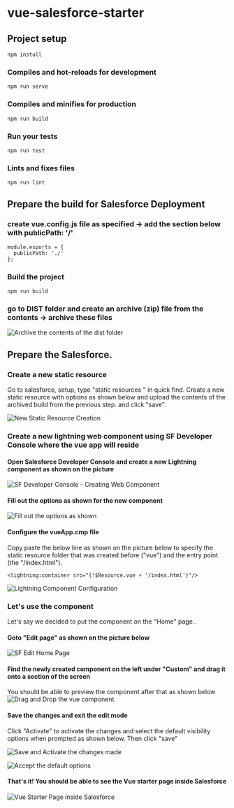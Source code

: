 # vue-salesforce-starter

## Project setup
```
npm install
```

### Compiles and hot-reloads for development
```
npm run serve
```

### Compiles and minifies for production
```
npm run build
```

### Run your tests
```
npm run test
```

### Lints and fixes files
```
npm run lint
```

## Prepare the build for Salesforce Deployment


### create vue.config.js file as specified -> add the section below with publicPath: '/'

```
module.exports = {
  publicPath: './'
};
```

### Build the project 
```
npm run build
```
### go to DIST folder and create an archive (zip) file from the contents -> archive these files

![Archive the contents of the dist folder](https://user-images.githubusercontent.com/1533929/65367876-4e5d9a00-dbed-11e9-99bf-33d80c2053b8.png)


## Prepare the Salesforce. 

### Create a new static resource

Go to salesforce, setup, type "static resources " in quick find. Create a new static resource with options as shown below and upload the contents of the archived build from the previous step. and click "save".

![New Static Resource Creation](https://user-images.githubusercontent.com/1533929/65367910-e0fe3900-dbed-11e9-8518-767a2af3b584.png)

### Create a new lightning web component using SF Developer Console where the vue app will reside

#### Open Salesforce Developer Console and create a new Lightning component as shown on the picture

![SF Developer Console - Creating Web Component](https://user-images.githubusercontent.com/1533929/65367946-713c7e00-dbee-11e9-9771-489e51a9334e.png)

#### Fill out the options as shown for the new component
![Fill out the options as shown](https://user-images.githubusercontent.com/1533929/65367955-9204d380-dbee-11e9-96bf-50d286fc7e83.png)

#### Configure the vueApp.cmp file
Copy paste the below line as shown on the picture below to specify the static resource folder that was created before ("vue") and the entry point (the "/index.html").
```
<lightning:container src="{!$Resource.vue + '/index.html'}"/>
```
![Lightning Component Configuration](https://user-images.githubusercontent.com/1533929/65367973-dbedb980-dbee-11e9-8042-b9c44a19a0df.png)

### Let's use the component

Let's say we decided to put the component on the "Home" page..

#### Goto "Edit page" as shown on the picture below

![SF Edit Home Page](https://user-images.githubusercontent.com/1533929/65368012-2d964400-dbef-11e9-92bc-eb0c47f3fee0.png)

#### Find the newly created component on the left under "Custom" and drag it onto a section of the screen

You should be able to preview the component after that as shown below
![Drag and Drop the vue component](https://user-images.githubusercontent.com/1533929/65368017-3be46000-dbef-11e9-9f8b-0189517af09c.png)

#### Save the changes and exit the edit mode
Click "Activate" to activate the changes and select the default visibility options when prompted as shown below. Then click "save"

![Save and Activate the changes made](https://user-images.githubusercontent.com/1533929/65368024-68987780-dbef-11e9-9973-e388abd12511.png)

![Accept the default options](https://user-images.githubusercontent.com/1533929/65368032-aa292280-dbef-11e9-9191-c54a846b14ba.png)

#### That's it! You should be able to see the Vue starter page inside Salesforce

![Vue Starter Page inside Salesforce](https://user-images.githubusercontent.com/1533929/65368044-d775d080-dbef-11e9-8940-aa2df4b34216.png)

